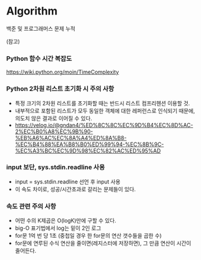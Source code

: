 # Algorithm
백준 및 프로그래머스 문제 누적



(참고)
### Python 함수 시간 복잡도
https://wiki.python.org/moin/TimeComplexity

### Python 2차원 리스트 초기화 시 주의 사항
- 특정 크기의 2차원 리스트를 초기화할 때는 반드시 리스트 컴프리헨션 이용할 것.
- 내부적으로 포함된 리스트가 모두 동일한 객체에 대한 레퍼런스로 인식되기 때문에, 의도치 않은 결과로 이어질 수 있다.
- https://velog.io/@gndan4/%ED%8C%8C%EC%9D%B4%EC%8D%AC-2%EC%B0%A8%EC%9B%90-%EB%A6%AC%EC%8A%A4%ED%8A%B8-%EC%B4%88%EA%B8%B0%ED%99%94-%EC%8B%9C-%EC%A3%BC%EC%9D%98%EC%82%AC%ED%95%AD

### input 보단, sys.stdin.readline 사용
- input = sys.stdin.readline 선언 후 input 사용
- 이 속도 차이로, 성공/시간초과로 갈리는 문제들이 있다.


### 속도 관련 주의 사항

- 어떤 수의 K제곱은 O(logK)만에 구할 수 있다.
- big-O 표기법에서 log는 밑이 2인 로그
- for문 1억 번 당 1초 (중첩일 경우 한 for문의 연산 갯수들을 곱한 수)
- for문에 연루된 수식 연산을 줄이면(레지스터에 저장하면), 그 만큼 연산이 시간이 줄어든다.
